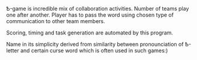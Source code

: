Ѣ-game is incredible mix of collaboration activities.
Number of teams play one after another. Player has to pass the word using chosen type of communication to other team members.

Scoring, timing and task generation are automated by this program.

Name in its simplicity derived from similarity between pronounciation of Ѣ-letter and certain curse word which is often used in such games:)